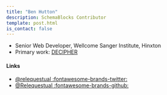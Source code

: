 ```yaml
---
title: "Ben Hutton"
description: SchemaBlocks Contributor
template: post.html
is_contact: false
---
```


* Senior Web Developer, Wellcome Sanger Institute, Hinxton
* Primary work: [DECIPHER](https://www.sanger.ac.uk/science/tools/decipher-mapping-clinical-genome)

<!--more-->

#### Links

* [@relequestual :fontawesome-brands-twitter:]((https://twitter.com/relequestual))
* [@Relequestual :fontawesome-brands-github:](https://github.com/Relequestual)

